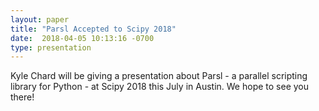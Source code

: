 ```yaml
---
layout: paper
title: "Parsl Accepted to Scipy 2018"
date:  2018-04-05 10:13:16 -0700
type: presentation
---
```

Kyle Chard will be giving a presentation about Parsl - a parallel scripting library for Python - at Scipy 2018 this July in Austin. We hope to see you there!